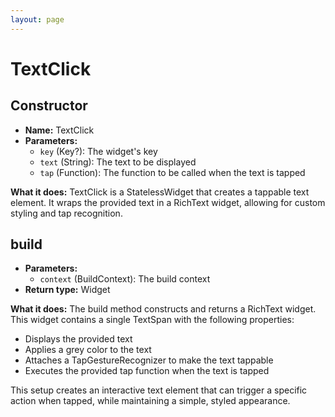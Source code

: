 ```yaml
---
layout: page
---
```


# **TextClick**

## **Constructor**
- **Name:** TextClick
- **Parameters:**
  - `key` (Key?): The widget's key
  - `text` (String): The text to be displayed
  - `tap` (Function): The function to be called when the text is tapped

**What it does:**
TextClick is a StatelessWidget that creates a tappable text element. It wraps the provided text in a RichText widget, allowing for custom styling and tap recognition.

## **build**
- **Parameters:**
  - `context` (BuildContext): The build context
- **Return type:** Widget

**What it does:**
The build method constructs and returns a RichText widget. This widget contains a single TextSpan with the following properties:
- Displays the provided text
- Applies a grey color to the text
- Attaches a TapGestureRecognizer to make the text tappable
- Executes the provided tap function when the text is tapped

This setup creates an interactive text element that can trigger a specific action when tapped, while maintaining a simple, styled appearance.